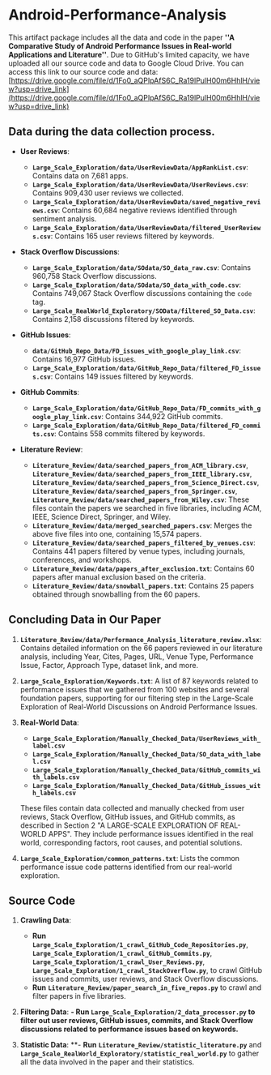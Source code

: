 

# Android-Performance-Analysis

This artifact package includes all the data and code in the paper **''A Comparative Study of Android Performance Issues in Real-world Applications and Literature''**.
Due to GitHub's limited capacity, we have uploaded all our source code and data to Google Cloud Drive. You can access this link to our source code and data: [https://drive.google.com/file/d/1Fo0_aQPIpAfS6C_Ra19lPulH00m6HhlH/view?usp=drive_link](https://drive.google.com/file/d/1Fo0_aQPIpAfS6C_Ra19lPulH00m6HhlH/view?usp=drive_link)


## Data during the data collection process.

- **User Reviews**:
  - **`Large_Scale_Exploration/data/UserReviewData/AppRankList.csv`**: Contains data on 7,681 apps.
  - **`Large_Scale_Exploration/data/UserReviewData/UserReviews.csv`**: Contains 909,430 user reviews we collected.
  - **`Large_Scale_Exploration/data/UserReviewData/saved_negative_reviews.csv`**: Contains 60,684 negative reviews identified through sentiment analysis.
  - **`Large_Scale_Exploration/data/UserReviewData/filtered_UserReviews.csv`**: Contains 165 user reviews filtered by keywords.

- **Stack Overflow Discussions**:
  - **`Large_Scale_Exploration/data/SOdata/SO_data_raw.csv`**: Contains 960,758 Stack Overflow discussions.
  - **`Large_Scale_Exploration/data/SOdata/SO_data_with_code.csv`**: Contains 749,067 Stack Overflow discussions containing the `code` tag.
  - **`Large_Scale_RealWorld_Exploratory/SOData/filtered_SO_Data.csv`**: Contains 2,158 discussions filtered by keywords.

- **GitHub Issues**:
  - **`data/GitHub_Repo_Data/FD_issues_with_google_play_link.csv`**: Contains 16,977 GitHub issues.
  - **`Large_Scale_Exploration/data/GitHub_Repo_Data/filtered_FD_issues.csv`**: Contains 149 issues filtered by keywords.

- **GitHub Commits**:
  - **`Large_Scale_Exploration/data/GitHub_Repo_Data/FD_commits_with_google_play_link.csv`**: Contains 344,922 GitHub commits.
  - **`Large_Scale_Exploration/data/GitHub_Repo_Data/filtered_FD_commits.csv`**: Contains 558 commits filtered by keywords.

- **Literature Review**:
  - **`Literature_Review/data/searched_papers_from_ACM_library.csv`**, **`Literature_Review/data/searched_papers_from_IEEE_library.csv`**, **`Literature_Review/data/searched_papers_from_Science_Direct.csv`**, **`Literature_Review/data/searched_papers_from_Springer.csv`**, **`Literature_Review/data/searched_papers_from_Wiley.csv`**:  These files contain the papers we searched in five libraries, including ACM, IEEE, Science Direct, Springer, and Wiley.
  - **`Literature_Review/data/merged_searched_papers.csv`**: Merges the above five files into one, containing 15,574 papers.
  - **`Literature_Review/data/searched_papers_filtered_by_venues.csv`**: Contains 441 papers filtered by venue types, including journals, conferences, and workshops.
  - **`Literature_Review/data/papers_after_exclusion.txt`**: Contains 60 papers after manual exclusion based on the criteria.
  - **`Literature_Review/data/snowball_papers.txt`**: Contains 25 papers obtained through snowballing from the 60 papers.



## Concluding Data in Our Paper

1. **`Literature_Review/data/Performance_Analysis_literature_review.xlsx`**: Contains detailed information on the 66 papers reviewed in our literature analysis, including Year, Cites, Pages, URL, Venue Type, Performance Issue, Factor, Approach Type, dataset link, and more.

2. **`Large_Scale_Exploration/Keywords.txt`**: A list of 87 keywords related to performance issues that we gathered from 100 websites and several foundation papers, supporting for our filtering step in the Large-Scale Exploration of Real-World Discussions on Android Performance Issues. 

3. **Real-World Data**:
   - **`Large_Scale_Exploration/Manually_Checked_Data/UserReviews_with_label.csv`**
   - **`Large_Scale_Exploration/Manually_Checked_Data/SO_data_with_label.csv`**
   - **`Large_Scale_Exploration/Manually_Checked_Data/GitHub_commits_with_labels.csv`**
   - **`Large_Scale_Exploration/Manually_Checked_Data/GitHub_issues_with_labels.csv`**

   These files contain data collected and manually checked from user reviews, Stack Overflow, GitHub issues, and GitHub commits, as described in Section 2 "A LARGE-SCALE EXPLORATION OF REAL-WORLD APPS". They include performance issues identified in the real world, corresponding factors, root causes, and potential solutions.

4. **`Large_Scale_Exploration/common_patterns.txt`**: Lists the common performance issue code patterns identified from our real-world exploration.

## Source Code

1. **Crawling Data**:
   - **Run** **`Large_Scale_Exploration/1_crawl_GitHub_Code_Repositories.py`**, **`Large_Scale_Exploration/1_crawl_GitHub_Commits.py`**, **`Large_Scale_Exploration/1_crawl_User_Reviews.py`**, **`Large_Scale_Exploration/1_crawl_StackOverflow.py`**,  to crawl GitHub issues and commits, user reviews, and Stack Overflow discussions.
   - **Run** **`Literature_Review/paper_search_in_five_repos.py`** to crawl and filter papers in five libraries.
   
2. **Filtering Data**:
   **- Run **`Large_Scale_Exploration/2_data_processor.py`** to filter out user reviews, GitHub issues, commits, and Stack Overflow discussions related to performance issues based on keywords.**

3. **Statistic Data**:
   **- **Run** **`Literature_Review/statistic_literature.py`** and **`Large_Scale_RealWorld_Exploratory/statistic_real_world.py`** to gather all the data involved in the paper and their statistics.
